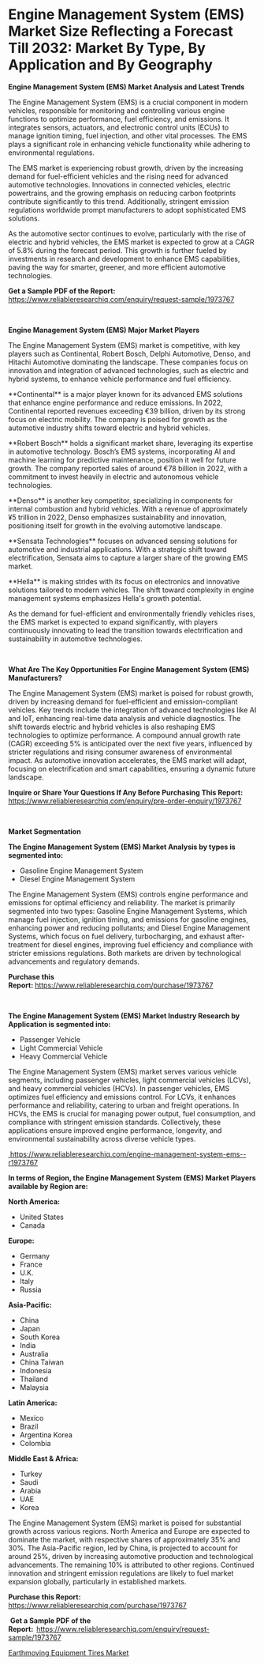 <p><h1>Engine Management System (EMS) Market Size Reflecting a Forecast Till 2032: Market By Type, By Application and By Geography</h1></p><p><strong>Engine Management System (EMS) Market Analysis and Latest Trends</strong></p>
<p><p>The Engine Management System (EMS) is a crucial component in modern vehicles, responsible for monitoring and controlling various engine functions to optimize performance, fuel efficiency, and emissions. It integrates sensors, actuators, and electronic control units (ECUs) to manage ignition timing, fuel injection, and other vital processes. The EMS plays a significant role in enhancing vehicle functionality while adhering to environmental regulations.</p><p>The EMS market is experiencing robust growth, driven by the increasing demand for fuel-efficient vehicles and the rising need for advanced automotive technologies. Innovations in connected vehicles, electric powertrains, and the growing emphasis on reducing carbon footprints contribute significantly to this trend. Additionally, stringent emission regulations worldwide prompt manufacturers to adopt sophisticated EMS solutions.</p><p>As the automotive sector continues to evolve, particularly with the rise of electric and hybrid vehicles, the EMS market is expected to grow at a CAGR of 5.8% during the forecast period. This growth is further fueled by investments in research and development to enhance EMS capabilities, paving the way for smarter, greener, and more efficient automotive technologies.</p></p>
<p><strong>Get a Sample PDF of the Report:&nbsp;</strong> <a href="https://www.reliableresearchiq.com/enquiry/request-sample/1973767?utm_campaign=2810&utm_medium=2&utm_source=Github&utm_content=ia&utm_term=31032025&utm_id=engine-management-system-ems">https://www.reliableresearchiq.com/enquiry/request-sample/1973767</a></p>
<p>&nbsp;</p>
<p><strong>Engine Management System (EMS) Major Market Players</strong></p>
<p><p>The Engine Management System (EMS) market is competitive, with key players such as Continental, Robert Bosch, Delphi Automotive, Denso, and Hitachi Automotive dominating the landscape. These companies focus on innovation and integration of advanced technologies, such as electric and hybrid systems, to enhance vehicle performance and fuel efficiency.</p><p>**Continental** is a major player known for its advanced EMS solutions that enhance engine performance and reduce emissions. In 2022, Continental reported revenues exceeding €39 billion, driven by its strong focus on electric mobility. The company is poised for growth as the automotive industry shifts toward electric and hybrid vehicles.</p><p>**Robert Bosch** holds a significant market share, leveraging its expertise in automotive technology. Bosch’s EMS systems, incorporating AI and machine learning for predictive maintenance, position it well for future growth. The company reported sales of around €78 billion in 2022, with a commitment to invest heavily in electric and autonomous vehicle technologies.</p><p>**Denso** is another key competitor, specializing in components for internal combustion and hybrid vehicles. With a revenue of approximately ¥5 trillion in 2022, Denso emphasizes sustainability and innovation, positioning itself for growth in the evolving automotive landscape. </p><p>**Sensata Technologies** focuses on advanced sensing solutions for automotive and industrial applications. With a strategic shift toward electrification, Sensata aims to capture a larger share of the growing EMS market.</p><p>**Hella** is making strides with its focus on electronics and innovative solutions tailored to modern vehicles. The shift toward complexity in engine management systems emphasizes Hella's growth potential.</p><p>As the demand for fuel-efficient and environmentally friendly vehicles rises, the EMS market is expected to expand significantly, with players continuously innovating to lead the transition towards electrification and sustainability in automotive technologies.</p></p>
<p>&nbsp;</p>
<p><strong>What Are The Key Opportunities For Engine Management System (EMS) Manufacturers?</strong></p>
<p><p>The Engine Management System (EMS) market is poised for robust growth, driven by increasing demand for fuel-efficient and emission-compliant vehicles. Key trends include the integration of advanced technologies like AI and IoT, enhancing real-time data analysis and vehicle diagnostics. The shift towards electric and hybrid vehicles is also reshaping EMS technologies to optimize performance. A compound annual growth rate (CAGR) exceeding 5% is anticipated over the next five years, influenced by stricter regulations and rising consumer awareness of environmental impact. As automotive innovation accelerates, the EMS market will adapt, focusing on electrification and smart capabilities, ensuring a dynamic future landscape.</p></p>
<p><strong>Inquire or Share Your Questions If Any Before Purchasing This Report:</strong> <a href="https://www.reliableresearchiq.com/enquiry/pre-order-enquiry/1973767?utm_campaign=2810&utm_medium=2&utm_source=Github&utm_content=ia&utm_term=31032025&utm_id=engine-management-system-ems">https://www.reliableresearchiq.com/enquiry/pre-order-enquiry/1973767</a></p>
<p>&nbsp;</p>
<p><strong>Market Segmentation</strong></p>
<p><strong>The Engine Management System (EMS) Market Analysis by types is segmented into:</strong></p>
<p><ul><li>Gasoline Engine Management System</li><li>Diesel Engine Management System</li></ul></p>
<p><p>The Engine Management System (EMS) controls engine performance and emissions for optimal efficiency and reliability. The market is primarily segmented into two types: Gasoline Engine Management Systems, which manage fuel injection, ignition timing, and emissions for gasoline engines, enhancing power and reducing pollutants; and Diesel Engine Management Systems, which focus on fuel delivery, turbocharging, and exhaust after-treatment for diesel engines, improving fuel efficiency and compliance with stricter emissions regulations. Both markets are driven by technological advancements and regulatory demands.</p></p>
<p><strong>Purchase this Report:&nbsp;</strong><a href="https://www.reliableresearchiq.com/purchase/1973767?utm_campaign=2810&utm_medium=2&utm_source=Github&utm_content=ia&utm_term=31032025&utm_id=engine-management-system-ems">https://www.reliableresearchiq.com/purchase/1973767</a></p>
<p>&nbsp;</p>
<p><strong>The Engine Management System (EMS) Market Industry Research by Application is segmented into:</strong></p>
<p><ul><li>Passenger Vehicle</li><li>Light Commercial Vehicle</li><li>Heavy Commercial Vehicle</li></ul></p>
<p><p>The Engine Management System (EMS) market serves various vehicle segments, including passenger vehicles, light commercial vehicles (LCVs), and heavy commercial vehicles (HCVs). In passenger vehicles, EMS optimizes fuel efficiency and emissions control. For LCVs, it enhances performance and reliability, catering to urban and freight operations. In HCVs, the EMS is crucial for managing power output, fuel consumption, and compliance with stringent emission standards. Collectively, these applications ensure improved engine performance, longevity, and environmental sustainability across diverse vehicle types.</p></p>
<p><a href="https://www.reliableresearchiq.com/engine-management-system-ems--r1973767?utm_campaign=2810&utm_medium=2&utm_source=Github&utm_content=ia&utm_term=31032025&utm_id=engine-management-system-ems">&nbsp;https://www.reliableresearchiq.com/engine-management-system-ems--r1973767</a></p>
<p><strong>In terms of Region, the Engine Management System (EMS) Market Players available by Region are:</strong></p>
<p>
    <p> <strong> North America: </strong>
        <ul>
            <li>United States</li>
            <li>Canada</li>
        </ul>
        </p> 
    <p> <strong> Europe: </strong>
        <ul>
            <li>Germany</li>
            <li>France</li>
            <li>U.K.</li>
            <li>Italy</li>
            <li>Russia</li>
        </ul>
        </p> 
    <p> <strong> Asia-Pacific: </strong>
        <ul>
            <li>China</li>
            <li>Japan</li>
            <li>South Korea</li>
            <li>India</li>
            <li>Australia</li>
            <li>China Taiwan</li>
            <li>Indonesia</li>
            <li>Thailand</li>
            <li>Malaysia</li>
        </ul>
        </p> 
    <p> <strong> Latin America: </strong>
        <ul>
            <li>Mexico</li>
            <li>Brazil</li>
            <li>Argentina Korea</li>
            <li>Colombia</li>
        </ul>
        </p> 
    <p> <strong> Middle East & Africa: </strong>
        <ul>
            <li>Turkey</li>
            <li>Saudi</li>
            <li>Arabia</li>
            <li>UAE</li>
            <li>Korea</li>
        </ul>
    </p>
    </p>
<p><p>The Engine Management System (EMS) market is poised for substantial growth across various regions. North America and Europe are expected to dominate the market, with respective shares of approximately 35% and 30%. The Asia-Pacific region, led by China, is projected to account for around 25%, driven by increasing automotive production and technological advancements. The remaining 10% is attributed to other regions. Continued innovation and stringent emission regulations are likely to fuel market expansion globally, particularly in established markets.</p></p>
<p><strong>Purchase this Report: </strong><a href="https://www.reliableresearchiq.com/purchase/1973767?utm_campaign=2810&utm_medium=2&utm_source=Github&utm_content=ia&utm_term=31032025&utm_id=engine-management-system-ems">https://www.reliableresearchiq.com/purchase/1973767</a></p>
<p>&nbsp;<strong>Get a Sample PDF of the Report:&nbsp;&nbsp;</strong><a href="https://www.reliableresearchiq.com/enquiry/request-sample/1973767?utm_campaign=2810&utm_medium=2&utm_source=Github&utm_content=ia&utm_term=31032025&utm_id=engine-management-system-ems">https://www.reliableresearchiq.com/enquiry/request-sample/1973767</a></p>
<p><strong></strong></p>
<p><p><a href="https://github.com/sadimsamid/Market-Research-Report-List-1/blob/main/earthmoving-equipment-tires-market.md?utm_campaign=2810&utm_medium=2&utm_source=Github&utm_content=ia&utm_term=31032025&utm_id=engine-management-system-ems">Earthmoving Equipment Tires Market</a></p></p>